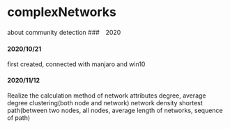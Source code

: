# complexNetworks
about community detection 
###　2020
#### 2020/10/21  
first created, connected with manjaro and win10
#### 2020/11/12  
Realize the calculation method of network attributes
degree, average degree 
clustering(both node and network)
network density
shortest path(between two nodes, all nodes, average length of networks, sequence of path)
